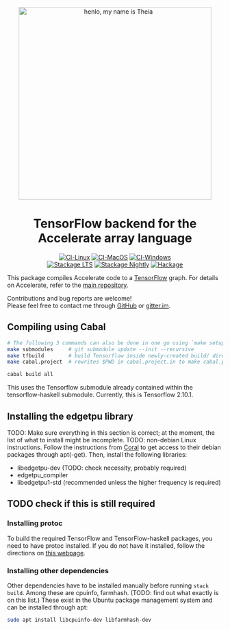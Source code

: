 <div align="center">
<img width="450" src="https://github.com/AccelerateHS/accelerate/raw/master/images/accelerate-logo-text-v.png?raw=true" alt="henlo, my name is Theia"/>

# TensorFlow backend for the Accelerate array language

[![CI-Linux](https://github.com/tmcdonell/accelerate-tensorflow/workflows/ci-linux/badge.svg)](https://github.com/tmcdonell/accelerate-tensorflow/actions?query=workflow%3Aci-linux)
[![CI-MacOS](https://github.com/tmcdonell/accelerate-tensorflow/workflows/ci-macos/badge.svg)](https://github.com/tmcdonell/accelerate-tensorflow/actions?query=workflow%3Aci-macos)
[![CI-Windows](https://github.com/tmcdonell/accelerate-tensorflow/workflows/ci-windows/badge.svg)](https://github.com/tmcdonell/accelerate-tensorflow/actions?query=workflow%3Aci-windows)
<br>
[![Stackage LTS](https://stackage.org/package/accelerate-tensorflow/badge/lts)](https://stackage.org/lts/package/accelerate-tensorflow)
[![Stackage Nightly](https://stackage.org/package/accelerate-tensorflow/badge/nightly)](https://stackage.org/nightly/package/accelerate-tensorflow)
[![Hackage](https://img.shields.io/hackage/v/accelerate-tensorflow.svg)](https://hackage.haskell.org/package/accelerate-tensorflow)

</div>

This package compiles Accelerate code to a [TensorFlow](https://www.tensorflow.org) graph. For details on
Accelerate, refer to the [main repository](https://github.com/AccelerateHS/accelerate).

Contributions and bug reports are welcome!<br>
Please feel free to contact me through [GitHub](https://github.com/AccelerateHS/accelerate) or [gitter.im](https://gitter.im/AccelerateHS/Lobby).

## Compiling using Cabal

```sh
# The following 3 commands can also be done in one go using `make setup`:
make submodules     # git submodule update --init --recursive
make tfbuild        # build Tensorflow inside newly-created build/ directory
make cabal.project  # rewrites $PWD in cabal.project.in to make cabal.project

cabal build all
```

This uses the Tensorflow submodule already contained within the tensorflow-haskell submodule.
Currently, this is Tensorflow 2.10.1.

## Installing the edgetpu library

TODO: Make sure everything in this section is correct; at the moment, the list
of what to install might be incomplete.
TODO: non-debian Linux instructions.
Follow the instructions from [Coral](https://coral.ai/software/#debian-packages) to get access to their debian packages through apt(-get). Then, install the following libraries:
 - libedgetpu-dev (TODO: check necessity, probably required)
 - edgetpu\_compiler
 - libedgetpu1-std (recommended unless the higher frequency is required)

## TODO check if this is still required

### Installing protoc

To build the required TensorFlow and TensorFlow-haskell packages, you need to
have protoc installed. If you do not have it installed, follow the directions on
[this webpage](https://google.github.io/proto-lens/installing-protoc.html).

### Installing other dependencies

Other dependencies have to be installed manually before running `stack build`.
Among these are cpuinfo, farmhash. (TODO: find out what exactly is on this
list.) These exist in the Ubuntu package management system and can be installed
through apt:
```bash
sudo apt install libcpuinfo-dev libfarmhash-dev
```


